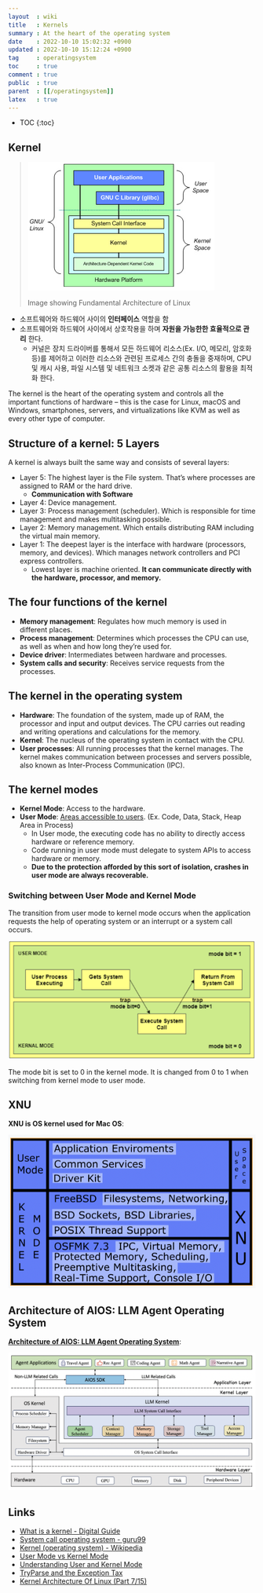 ```yaml
---
layout  : wiki
title   : Kernels
summary : At the heart of the operating system
date    : 2022-10-10 15:02:32 +0900
updated : 2022-10-10 15:12:24 +0900
tag     : operatingsystem
toc     : true
comment : true
public  : true
parent  : [[/operatingsystem]]
latex   : true
---
```

* TOC
{:toc}

## Kernel

> ![](/resource/wiki/os-kernel/kernel-architecture.png)
> 
> Image showing Fundamental Architecture of Linux

- 소프트웨어와 하드웨어 사이의 __인터페이스__ 역할을 함
- 소프트웨어와 하드웨어 사이에서 상호작용을 하며 __자원을 가능한한 효율적으로 관리__ 한다.
  - 커널은 장치 드라이버를 통해서 모든 하드웨어 리소스(Ex. I/O, 메모리, 암호화 등)를 제어하고 이러한 리소스와 관련된 프로세스 간의 충돌을 중재하며, CPU 및 캐시 사용, 파일 시스템 및 네트워크 소켓과 같은 공통 리소스의 활용을 최적화 한다.

The kernel is the heart of the operating system and controls all the important functions of hardware – this is the case for Linux, macOS and Windows, smartphones, servers, and virtualizations like KVM as well as every other type of computer.

## Structure of a kernel: 5 Layers

A kernel is always built the same way and consists of several layers:

- Layer 5: The highest layer is the File system. That’s where processes are assigned to RAM or the hard drive.
  - __Communication with Software__
- Layer 4: Device management.
- Layer 3: Process management (scheduler). Which is responsible for time management and makes multitasking possible.
- Layer 2: Memory management. Which entails distributing RAM including the virtual main memory.
- Layer 1: The deepest layer is the interface with hardware (processors, memory, and devices). Which manages network controllers and PCI express controllers.
  - Lowest layer is machine oriented. __It can communicate directly with the hardware, processor, and memory.__

## The four functions of the kernel

- __Memory management__: Regulates how much memory is used in different places.
- __Process management__: Determines which processes the CPU can use, as well as when and how long they’re used for.
- __Device driver__: Intermediates between hardware and processes.
- __System calls and security__: Receives service requests from the processes.

## The kernel in the operating system

- __Hardware__: The foundation of the system, made up of RAM, the processor and input and output devices. The CPU carries out reading and writing operations and calculations for the memory.
- __Kernel__: The nucleus of the operating system in contact with the CPU.
- __User processes__: All running processes that the kernel manages. The kernel makes communication between processes and servers possible, also known as Inter-Process Communication (IPC).

## The kernel modes

- __Kernel Mode__: Access to the hardware. 
- __User Mode__: [Areas accessible to users](https://github.com/NKLCWDT/cs/blob/main/Operating%20System/Stack_Heap.md#%EC%9C%A0%EC%A0%80-%EC%98%81%EC%97%AD). (Ex. Code, Data, Stack, Heap Area in Process)
  - In User mode, the executing code has no ability to directly access hardware or reference memory.
  - Code running in user mode must delegate to system APIs to access hardware or memory.
  - __Due to the protection afforded by this sort of isolation, crashes in user mode are always recoverable.__

### Switching between User Mode and Kernel Mode

The transition from user mode to kernel mode occurs when the application requests the help of operating system or an interrupt or a system call occurs.

![](/resource/wiki/os-kernel/switching.png)

The mode bit is set to 0 in the kernel mode. It is changed from 0 to 1 when switching from kernel mode to user mode.

## XNU

__XNU is OS kernel used for Mac OS__:

![](/resource/wiki/os-kernel/xnu.png)

## Architecture of AIOS: LLM Agent Operating System

__[Architecture of AIOS: LLM Agent Operating System](https://github.com/agiresearch/AIOS)__:

![](/resource/wiki/os-kernel/aios-architecture.png)

## Links

- [What is a kernel - Digital Guide](https://www.ionos.com/digitalguide/server/know-how/what-is-a-kernel/)
- [System call operating system - guru99](https://www.guru99.com/system-call-operating-system.html)
- [Kernel (operating system) - Wikipedia](https://en.wikipedia.org/wiki/Kernel_(operating_system))
- [User Mode vs Kernel Mode](https://www.tutorialspoint.com/User-Mode-vs-Kernel-Mode#:~:text=The%20transition%20from%20user%20mode%20to%20kernel%20mode,when%20switching%20from%20user%20mode%20to%20kernel%20mode.)
- [Understanding User and Kernel Mode](https://blog.codinghorror.com/understanding-user-and-kernel-mode/)
- [TryParse and the Exception Tax](https://blog.codinghorror.com/tryparse-and-the-exception-tax/)
- [Kernel Architecture Of Linux (Part 7/15)](https://www.engineersgarage.com/kernel-architecture-of-linux-part-7-15/)